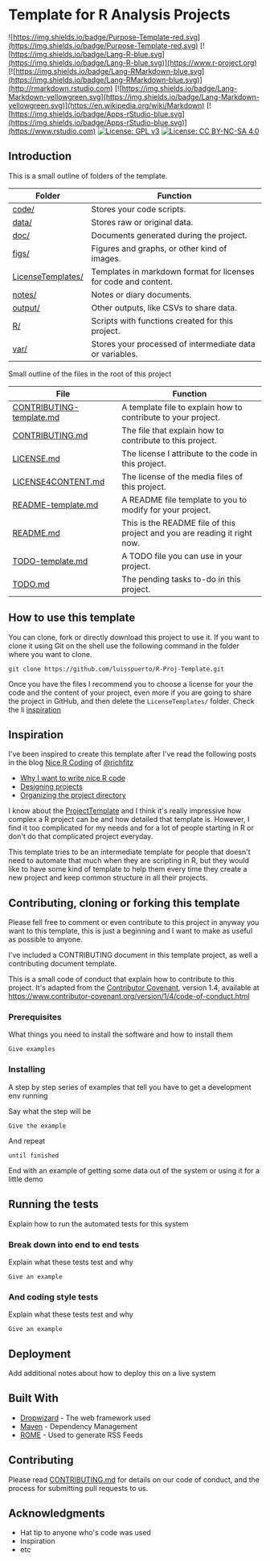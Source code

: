 # Template for R Analysis Projects

![https://img.shields.io/badge/Purpose-Template-red.svg](https://img.shields.io/badge/Purpose-Template-red.svg)
[![https://img.shields.io/badge/Lang-R-blue.svg](https://img.shields.io/badge/Lang-R-blue.svg)](https://www.r-project.org)
[![https://img.shields.io/badge/Lang-RMarkdown-blue.svg](https://img.shields.io/badge/Lang-RMarkdown-blue.svg)](http://rmarkdown.rstudio.com)
[![https://img.shields.io/badge/Lang-Markdown-yellowgreen.svg](https://img.shields.io/badge/Lang-Markdown-yellowgreen.svg)](https://en.wikipedia.org/wiki/Markdown)
[![https://img.shields.io/badge/Apps-rStudio-blue.svg](https://img.shields.io/badge/Apps-rStudio-blue.svg)](https://www.rstudio.com)
[![License: GPL v3](https://img.shields.io/badge/License-GPL%20v3-blue.svg)](https://www.gnu.org/licenses/gpl-3.0)
[![License: CC BY-NC-SA 4.0](https://img.shields.io/badge/License-CC%20BY--NC--SA%204.0-lightgrey.svg)](https://creativecommons.org/licenses/by-nc-sa/4.0/)


## Introduction 


This is a small outline of folders of the template.  

| Folder | Function |
|--------|-------------|
| [code/](code/) | Stores your code scripts. 
| [data/](data/) | Stores raw or original data. 
| [doc/](doc/) | Documents generated during the project. 
| [figs/](figs/) | Figures and graphs, or other kind of images. 
| [LicenseTemplates/](LicenseTemplates/) | Templates in markdown format for licenses for code and content. 
| [notes/](notes/) | Notes or diary documents. 
| [output/](output/) | Other outputs, like CSVs to share data. 
| [R/](R/) | Scripts with functions created for this project. 
| [var/](var/) | Stores your processed of intermediate data or variables. 

Small outline of the files in the root of this project

| File | Function |
|------|----------|
| [CONTRIBUTING-template.md](CONTRIBUTING-template.md) | A template file to explain how to contribute to your project. 
| [CONTRIBUTING.md](CONTRIBUTING.md) | The file that explain how to contribute to this project.  
| [LICENSE.md](LICENSE.md) | The license I attribute to the code in this project. 
| [LICENSE4CONTENT.md](LICENSE4CONTENT.md) | The license of the media files of this project. 
| [README-template.md](README-template.md) | A README file template to you to modify for your project. 
| [README.md](README.md) | This is the README file of this project and you are reading it right now.  
| [TODO-template.md](TODO-template.md) | A TODO file you can use in your project. 
| [TODO.md](TODO.md) | The pending tasks to-do in this project. 

## How to use this template

You can clone, fork or directly download this project to use it. If you want to clone it using Git on the shell use the following command in the folder where you want to clone. 

```
git clone https://github.com/luisspuerto/R-Proj-Template.git
```

Once you have the files I recommend you to choose a license for your the code and the content of your project, even more if you are going to share the project in GitHub, and then delete the `LicenseTemplates/` folder. Check the li [inspiration](#installing)

## Inspiration

I've been inspired to create this template after I've read the following posts in the blog [Nice R Coding](https://richfitz.github.io/) of [@richfitz](https://github.com/richfitz)

* [Why I want to write nice R code](https://nicercode.github.io/blog/2013-04-05-why-nice-code/)
* [Designing projects](https://nicercode.github.io/blog/2013-04-05-projects/)
* [Organizing the project directory](https://nicercode.github.io/blog/2013-05-17-organising-my-project/)

I know about the [ProjectTemplate](http://projecttemplate.net/) and I think it's really impressive how complex a R project can be and how detailed that template is. However, I find it too complicated for my needs and for a lot of people starting in R or don't do that complicated project everyday. 

This template tries to be an intermediate template for people that doesn't need to automate that much when they are scripting in R, but they would like to have some kind of template to help them every time they create a new project and keep common structure in all their projects.

## Contributing, cloning or forking this template

Please fell free to comment or even contribute to this project in anyway you want to this template, this is just a beginning and I want to make as useful as possible to anyone. 

I've included a CONTRIBUTING document in this template project, as well a contributing document template. 

This is a small code of conduct that explain how to contribute to this project. It's adapted from the [Contributor Covenant][homepage], version 1.4, available at https://www.contributor-covenant.org/version/1/4/code-of-conduct.html 

### Prerequisites

What things you need to install the software and how to install them

```
Give examples
```

### Installing

A step by step series of examples that tell you have to get a development env running

Say what the step will be

```
Give the example
```

And repeat

```
until finished
```

End with an example of getting some data out of the system or using it for a little demo

## Running the tests

Explain how to run the automated tests for this system

### Break down into end to end tests

Explain what these tests test and why

```
Give an example
```

### And coding style tests

Explain what these tests test and why

```
Give an example
```

## Deployment

Add additional notes about how to deploy this on a live system

## Built With

* [Dropwizard](http://www.dropwizard.io/1.0.2/docs/) - The web framework used
* [Maven](https://maven.apache.org/) - Dependency Management
* [ROME](https://rometools.github.io/rome/) - Used to generate RSS Feeds

## Contributing

Please read [CONTRIBUTING.md](/CONTRIBUTING.md) for details on our code of conduct, and the process for submitting pull requests to us.

## Acknowledgments

* Hat tip to anyone who's code was used
* Inspiration
* etc

[homepage]:https://www.contributor-covenant.org
